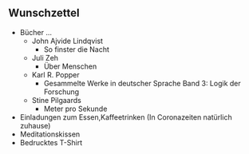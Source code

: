 ## Wunschzettel
* Bücher ...
  * John Ajvide Lindqvist
    * So finster die Nacht
  * Juli Zeh
    * Über Menschen
  * Karl R. Popper
    * Gesammelte Werke in deutscher Sprache Band 3: Logik der Forschung
  * Stine Pilgaards
    * Meter pro Sekunde
* Einladungen zum Essen,Kaffeetrinken (In Coronazeiten natürlich zuhause)
* Meditationskissen
* Bedrucktes T-Shirt
